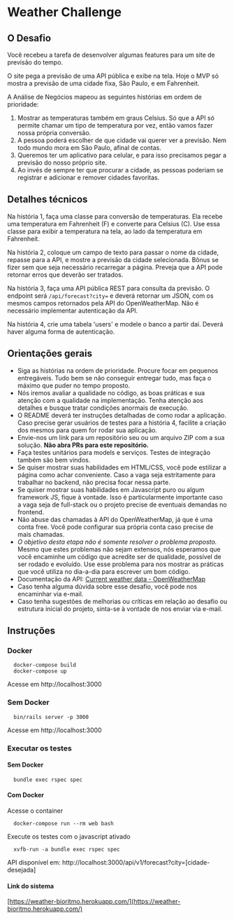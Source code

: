# Weather Challenge

## O Desafio

Você recebeu a tarefa de desenvolver algumas features para um site de previsão do tempo.

O site pega a previsão de uma API pública e exibe na tela. Hoje o MVP só mostra a previsão de uma cidade fixa, São Paulo, e em Fahrenheit.

A Análise de Negócios mapeou as seguintes histórias em ordem de prioridade:

1. Mostrar as temperaturas também em graus Celsius. Só que a API só permite chamar um tipo de temperatura por vez, então vamos fazer nossa própria conversão.
2. A pessoa poderá escolher de que cidade vai querer ver a previsão. Nem todo mundo mora em São Paulo, afinal de contas.
3. Queremos ter um aplicativo para celular, e para isso precisamos pegar a previsão do nosso próprio site.
4. Ao invés de sempre ter que procurar a cidade, as pessoas poderiam se registrar e adicionar e remover cidades favoritas.

## Detalhes técnicos

Na história 1, faça uma classe para conversão de temperaturas. Ela recebe uma temperatura em Fahrenheit (F) e converte para Celsius (C). Use essa classe para exibir a temperatura na tela, ao lado da temperatura em Fahrenheit.

Na história 2, coloque um campo de texto para passar o nome da cidade, repasse para a API, e mostre a previsão da cidade selecionada. Bônus se fizer sem que seja necessário recarregar a página. Preveja que a API pode retornar erros que deverão ser tratados.

Na história 3, faça uma API pública REST para consulta da previsão. O endpoint será `/api/forecast?city=` e deverá retornar um JSON, com os mesmos campos retornados pela API do OpenWeatherMap. Não é necessário implementar autenticação da API.

Na história 4, crie uma tabela 'users' e modele o banco a partir daí. Deverá haver alguma forma de autenticação.

## Orientações gerais

* Siga as histórias na ordem de prioridade. Procure focar em pequenos entregáveis. Tudo bem se não conseguir entregar tudo, mas faça o máximo que puder no tempo proposto.
* Nós iremos avaliar a qualidade no código, as boas práticas e sua atenção com a qualidade na implementação. Tenha atenção aos detalhes e
busque tratar condições anormais de execução.
* O README deverá ter instruções detalhadas de como rodar a aplicação. Caso precise gerar usuários de testes para a história 4, facilite a criação dos mesmos para quem for rodar sua aplicação.
* Envie-nos um link para um repositório seu ou um arquivo ZIP com a sua solução. **Não abra PRs para este repositório.**
* Faça testes unitários para models e serviços. Testes de integração também são bem vindos.
* Se quiser mostrar suas habilidades em HTML/CSS, você pode estilizar a página como achar conveniente. Caso a vaga seja estritamente para trabalhar no backend, não precisa focar nessa parte.
* Se quiser mostrar suas habilidades em Javascript puro ou algum framework JS, fique à vontade. Isso é particularmente importante caso a vaga seja de full-stack ou o projeto precise de eventuais demandas no frontend.
* Não abuse das chamadas à API do OpenWeatherMap, já que é uma conta free. Você pode configurar sua própria conta caso precise de mais chamadas.
* *O objetivo desta etapa não é somente resolver o problema proposto.* Mesmo que estes problemas não sejam extensos, nós esperamos que você encaminhe um código que acredite ser de qualidade, possível de ser rodado e evoluído. Use esse problema para nos mostrar as práticas que você utiliza no dia-a-dia para escrever um bom código.
* Documentação da API: [Current weather data - OpenWeatherMap](https://openweathermap.org/current)
* Caso tenha alguma dúvida sobre esse desafio, você pode nos encaminhar via e-mail.
* Caso tenha sugestões de melhorias ou críticas em relação ao desafio ou estrutura inicial do projeto, sinta-se à vontade de nos enviar via e-mail.
## Instruções

### Docker

```shell
  docker-compose build
  docker-compose up
```

Acesse em http://localhost:3000

### Sem Docker

```shell
  bin/rails server -p 3000
```

Acesse em http://localhost:3000


### Executar os testes

#### Sem Docker

```shell
  bundle exec rspec spec
```

#### Com Docker

Acesse o container
```shell
  docker-compose run --rm web bash
```
Execute os testes com o javascript ativado

```shell
  xvfb-run -a bundle exec rspec spec
```

API disponível em: http://localhost:3000/api/v1/forecast?city=[cidade-desejada]

#### Link do sistema

[https://weather-bioritmo.herokuapp.com/](https://weather-bioritmo.herokuapp.com/)
